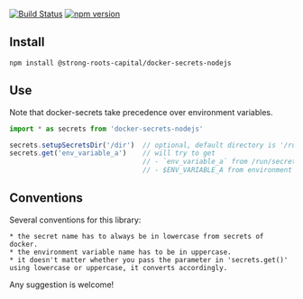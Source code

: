 [![Build Status](https://travis-ci.org/strong-roots-capital/docker-secrets-nodejs.svg?branch=master)](https://travis-ci.org/strong-roots-capital/docker-secrets-nodejs)
[![npm version](https://img.shields.io/npm/v/@strong-roots-capital/docker-secrets-nodejs.svg)](https://npmjs.org/package/@strong-roots-capital/docker-secrets-nodejs)

## Install

``` shell
npm install @strong-roots-capital/docker-secrets-nodejs
```

## Use

Note that docker-secrets take precedence over environment variables.

``` typescript
import * as secrets from 'docker-secrets-nodejs'

secrets.setupSecretsDir('/dir')  // optional, default directory is '/run/secrets'
secrets.get('env_variable_a')    // will try to get
                                 // - `env_variable_a` from /run/secrets/env_variable_a, or
	                             // - $ENV_VARIABLE_A from environment variables
```

## Conventions

Several conventions for this library:

	* the secret name has to always be in lowercase from secrets of docker.
	* the environment variable name has to be in uppercase.
	* it doesn't matter whether you pass the parameter in 'secrets.get()' using lowercase or uppercase, it converts accordingly.

Any suggestion is welcome!
